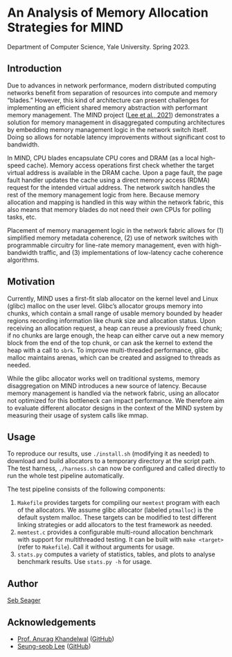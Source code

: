 # An Analysis of Memory Allocation Strategies for MIND

Department of Computer Science, Yale University. Spring 2023.

## Introduction

Due to advances in network performance, modern distributed computing networks benefit from separation of resources into compute and memory “blades.” However, this kind of architecture can present challenges for implementing an efficient shared memory abstraction with performant memory management. The MIND project ([Lee et al., 2021](https://doi.org/10.1145/3477132.3483561)) demonstrates a solution for memory management in disaggregated computing architectures by embedding memory management logic in the network switch itself. Doing so allows for notable latency improvements without significant cost to bandwidth.

In MIND, CPU blades encapsulate CPU cores and DRAM (as a local high-speed cache). Memory access operations first check whether the target virtual address is available in the DRAM cache. Upon a page fault, the page fault handler updates the cache using a direct memory access (RDMA) request for the intended virtual address. The network switch handles the rest of the memory management logic from here. Because memory allocation and mapping is handled in this way within the network fabric, this also means that memory blades do not need their own CPUs for polling tasks, etc.

Placement of memory management logic in the network fabric allows for (1) simplified memory metadata coherence, (2) use of network switches with programmable circuitry for line-rate memory management, even with high-bandwidth traffic, and (3) implementations of low-latency cache coherence algorithms.

## Motivation

Currently, MIND uses a first-fit slab allocator on the kernel level  and Linux (glibc) malloc on the user level. Glibc’s allocator groups memory into chunks, which contain a small range of usable memory bounded by header regions recording information like chunk size and allocation status. Upon receiving an allocation request, a heap can reuse a previously freed chunk; if no chunks are large enough, the heap can either carve out a new memory block from the end of the top chunk, or can ask the kernel to extend the heap with a call to `sbrk`. To improve multi-threaded performance, glibc malloc maintains arenas, which can be created and assigned to threads as needed.

While the glibc allocator works well on traditional systems, memory disaggregation on MIND introduces a new source of latency. Because memory management is handled via the network fabric, using an allocator not optimized for this bottleneck can impact performance. We therefore aim to evaluate different allocator designs in the context of the MIND system by measuring their usage of system calls like mmap.

## Usage

To reproduce our results, use `./install.sh` (modifying it as needed) to download and build allocators to a temporary directory at the script path. The test harness, `./harness.sh` can now be configured and called directly to run the whole test pipeline automatically.

The test pipeline consists of the following components:

1. `Makefile` provides targets for compiling our `memtest` program with each of the allocators. We assume glibc allocator (labeled `ptmalloc`) is the default system malloc. These targets can be modified to test different linking strategies or add allocators to the test framework as needed.
2. `memtest.c` provides a configurable multi-round allocation benchmark with support for multithreaded testing. It can be built with `make <target>` (refer to `Makefile`). Call it without arguments for usage.
3. `stats.py` computes a variety of statistics, tables, and plots to analyse benchmark results. Use `stats.py -h` for usage.

## Author

[Seb Seager](https://github.com/sebseager/)

## Acknowledgements

- [Prof. Anurag Khandelwal](https://www.anuragkhandelwal.com/) ([GitHub](https://github.com/anuragkh))
- [Seung-seob Lee](https://www.seungseoblee.com/blog/) ([GitHub](https://github.com/shsym))
